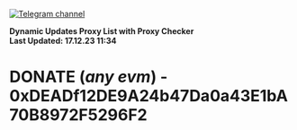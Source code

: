 [![Telegram channel](https://img.shields.io/endpoint?url=https://runkit.io/damiankrawczyk/telegram-badge/branches/master?url=https://t.me/n4z4v0d)](https://t.me/n4z4v0d) 

**Dynamic Updates Proxy List with Proxy Checker**  
**Last Updated: 17.12.23 11:34**

# DONATE (_any evm_) - 0xDEADf12DE9A24b47Da0a43E1bA70B8972F5296F2
